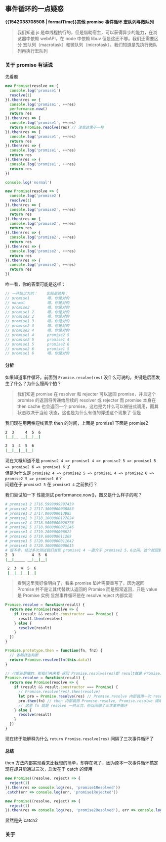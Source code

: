 ## 事件循环的一点疑惑

<b class="update-time">{{1542038708508 | formatTime}}</b><b class="type">其他</b>
<b class='kw'>promise</b> <b class='kw'>事件循环</b> <b class='kw'>宏队列与微队列</b>

> 我们知道 js 是单线程执行的，但是借助宿主，可以获得异步的能力，在浏览器中依赖 webAPI，在 node 中依赖 libuv
但是这还不够。我们还需要区分 宏队列（macrotask）和微队列（microtask）。我们知道是先执行微队列再执行宏队列

### 关于 promise 有话说

先看题

```js
new Promise(resolve => {
  console.log('promise1')
  resolve(1)
}).then(res => {
  console.log('promise1', ++res)
  performance.now()
  return res
}).then(res => {
  console.log('promise1', ++res)
  return Promise.resolve(res) // 注意这里不一样
}).then(res => {
  console.log('promise1', ++res)
  return res
}).then(res => {
  console.log('promise1', ++res)
  return res
}).then(res => {
  console.log('promise1', ++res)
  return res
})

console.log('normal')

new Promise(resolve => {
  console.log('promise2')
  resolve(1)
}).then(res => {
  console.log('promise2', ++res)
  return res
}).then(res => {
  console.log('promise2', ++res)
  return res
}).then(res => {
  console.log('promise2', ++res)
  return res
}).then(res => {
  console.log('promise2', ++res)
  return res
}).then(res => {
  console.log('promise2', ++res)
  return res
})
```

咋一看，你的答案可能是这样：

```js
// 一开始以为的：    实际是这样：
// promise1        嗯，你是对的
// normal          嗯，你是对的
// promise2        嗯，你是对的
// promise1 2      嗯，你是对的
// promise2 2      嗯，你是对的
// promise1 3      嗯，你是对的
// promise2 3      嗯，你是对的
// promise2 4      嗯，你是对的
// promise1 4      promise2 5
// promise2 5      promise1 4
// promise1 5      promise2 6
// promise2 6      promise1 5
// promise1 6      嗯，你是对的
```

#### 分析

如果知道事件循环，前面到 `Promise.resolve(res)` 没什么可说的。关键是后面发生了什么？为什么慢两个拍？

> 我们知道 promise 在 resolver 和 rejecter 可以返回 promise，并且这个 promise 的返回将传递给后续的 resolver 或 rejecter
而 promise 本身在 then cache 也会返回一个 promise，这也是为什么可以被链式调用，而其状态取决于当前 状态，这也是为什么有值的穿透这个现象了
但是

我们现在用两格短线表示 then 的时间，上面是 promise1 下面是 promise2

```sh
2  3     4  5  6
|__|__ __|__|__|

2  3  4  5  6
|__|__|__|__|
```

现在大概知道不是 `promise2 4 => promise1 4 => promise2 5 => promise1 5 => promise2 6 => promise1 6` 了  
但是为什么是 `promise2 4 => promise2 5 => promise1 4 => promise2 6 => promise2 5 => promise1 6` ?  
问题在于 `promise2 5` 在 `promise1 4` 之前执行？  

我们尝试加一下 性能测试 performance.now()，图又是什么样子的呢？

```sh
# promise1 2 1716.5999999997439
# promise2 2 1717.3000000038883
# promise1 3 1717.800000013085
# promise2 3 1718.1000000127824
# promise2 4 1718.5000000026776
# promise2 5 1718.9000000071246
# promise1 4 1719.200000006822
# promise2 6 1719.600000011269
# promise1 5 1720.0000000011642
# promise1 6 1720.3000000008615
# 很不幸，经过多次测试我们发现 promise1 4 一直介于 promise2 5、6之间，这个就回到事件循环本质上了，每一个 then 都是在微队列的一个切片上，不会重合，所以上面的图如下：
2  3        4  5  6
|__|_____ __|__|__|

 2  3  4  5  6
 |__|__|__|__|
```

> 看到这里我好像明白了，看来 promise 垫片需要重写了，因为返回 Promise 并不是让其代替默认返回的 Promise 而是照常返回，只是 value 是 Promise 实例
显然事件循环是在 resolve reject 内部实现

```js
Promise.resolve = function(result) {
  return new Promise(resolve => {
    if (result && result.constructor === Promise) {
      result.then(resolve)
    } else {
      resolve(result)
    }
  })
}

Promise.prototype.then = function(fn, fn2) {
  // 省略状态判断
  return Promise.resolve(fn(this.data))
}

// 可能还是懵的，那我们再来看 返回 Promise.resolve(res)即 result就是 Promise.resolve(res)
Promise.resolve = function(result) {
  return new Promise(resolve => {
    if (result && result.constructor === Promise) {
      // Promise.resolve(res).then(resolve)
      let pro = Promise.resolve(res) // Promise.resolve 内部调用一次 resolve
      pro.then(fn) // then 内部调用 Promise.resolve, Promise.resolve 调用 resolve 两次了
      // 这里 fn 就是 resolve 一共三次，所以间隔了三次事件循环
    } else {
      resolve(result)
    }
  })
}
```

现在终于能解释为什么 `return Promise.resolve(res)` 间隔了三次事件循环了

#### 总结

then 方法内部实现看来比我想的简单，却存在坑了，因为原本一次事件循环搞定现在却只能通过三次，启发在于 catch 的使用

```js
new Promise((resolve, reject) => {
  reject(1)
}).then(res => console.log(res, 'promise1Resolved'))
.catch(err => console.log(err, 'promise1Rejected'))

new Promise((resolve, reject) => {
  reject(1)
}).then(res => console.log(res, 'promise2Resolved'), err => console.log(err, 'promise2Rejected'))
```

显然是先 catch2

### 关于
